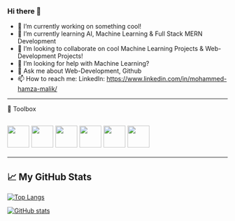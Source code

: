 ### Hi there 👋

<!--
**MohammedHamzaMalik/MohammedHamzaMalik** is a ✨ _special_ ✨ repository because its `README.md` (this file) appears on your GitHub profile.
-->
<!--Here are some ideas to get you started:-->

- 🔭 I’m currently working on something cool!
- 🌱 I’m currently learning AI, Machine Learning & Full Stack MERN Development
- 👯 I’m looking to collaborate on cool Machine Learning Projects & Web-Development Projects!
- 🤔 I’m looking for help with Machine Learning?
- 💬 Ask me about Web-Development, Github
- 📫 How to reach me: LinkedIn: https://www.linkedin.com/in/mohammed-hamza-malik/
<!-- 😄 Pronouns: ...
- ⚡ Fun fact: ...-->

---

🧰 Toolbox

<img src="https://cdn.worldvectorlogo.com/logos/css-5.svg" height="50" width="50"/> <img src="https://cdn.worldvectorlogo.com/logos/html5.svg" height="50" width="50"/> <img src="https://cdn.worldvectorlogo.com/logos/logo-javascript.svg" height="50" width="50"/> <img src="https://cdn.worldvectorlogo.com/logos/sass-1.svg" height="50" width="50"/> <img src="https://cdn.worldvectorlogo.com/logos/react-2.svg" height="50" width="50"/> <img src="https://cdn.worldvectorlogo.com/logos/python-5.svg" height="50" width="50"/>
---

---

## &#x1f4c8; My GitHub Stats

[![Top Langs](https://github-readme-stats.vercel.app/api/top-langs/?username=MohammedHamzaMalik&hide=java,html,css&theme=radical)](https://github.com/anuraghazra/github-readme-stats)

[![GitHub stats](https://github-readme-stats.vercel.app/api?username=MohammedHamzaMalik&theme=radical)](https://github.com/anuraghazra/github-readme-stats)
